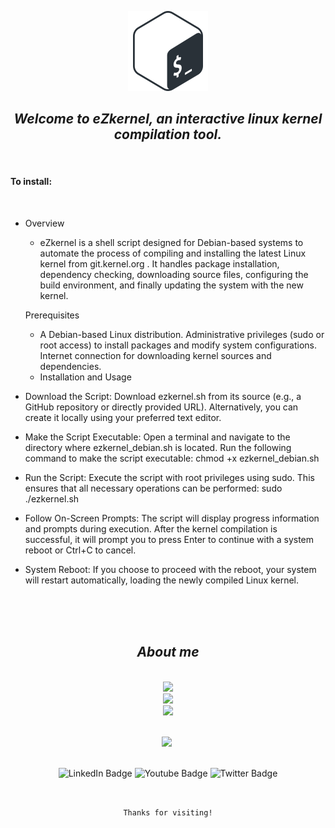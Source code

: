 <div align="center">
  <p>
    <img src="https://github.com/devicons/devicon/blob/master/icons/bash/bash-plain.svg" width="128" height="128">
  </p>
</div>
<div align="center">
  
## *Welcome to eZkernel, an interactive linux kernel compilation tool.*

</div>
<div>
  <p><br></p>
  
#### To install:

</div>
<div>
  <p><br></p>

-
    Overview
   -  eZkernel is a shell script designed for Debian-based systems to automate the process of compiling and installing the latest Linux kernel from git.kernel.org .
It handles package installation, dependency checking, downloading source files, configuring the build environment, and finally updating the system with the new kernel.

    Prerequisites
    -  A Debian-based Linux distribution.
Administrative privileges (sudo or root access) to install packages and modify system configurations.
Internet connection for downloading kernel sources and dependencies.
  -  Installation and Usage
 -  Download the Script:
Download ezkernel.sh from its source (e.g., a GitHub repository or directly provided URL). Alternatively, you can create it locally using your preferred text editor.
 -  Make the Script Executable:
Open a terminal and navigate to the directory where ezkernel_debian.sh is located. Run the following command to make the script executable: chmod +x ezkernel_debian.sh
 -  Run the Script:
Execute the script with root privileges using sudo. This ensures that all necessary operations can be performed: sudo ./ezkernel.sh
 -  Follow On-Screen Prompts:
The script will display progress information and prompts during execution.
After the kernel compilation is successful, it will prompt you to press Enter to continue with a system reboot or Ctrl+C to cancel.
 -  System Reboot:
If you choose to proceed with the reboot, your system will restart automatically, loading the newly compiled Linux kernel.

</div>

<div align="center">
  <p><br><br><br></p>

## *About me*

</div>

<div align="center">
  <p><br>
  <img src="http://github-readme-streak-stats.herokuapp.com?user=thorbits&theme=transparent"/><br>
  <img src="https://github-readme-stats.vercel.app/api?username=thorbits&show_icons=true&theme=transparent&rank_icon=github"/><br>
  <img src="https://github-readme-stats.vercel.app/api/top-langs/?username=thorbits&layout=compact&theme=transparent"/><br>
  </p>
</div>

<div align="center">
  <p><br>
  <img src="https://img.shields.io/github/commit-activity/t/thorbits/thScripts">
  <img src="https://komarev.com/ghpvc/?username=thorbits&style=flat-square&color=blue" alt=""/>
  </p>
</div>

<div align="center">
  <p><br>
  <img src="https://img.shields.io/badge/LinkedIn-blue?style=for-the-badge&logo=linkedin&logoColor=white" alt="LinkedIn Badge"/>
  <img src="https://img.shields.io/badge/YouTube-red?style=for-the-badge&logo=youtube&logoColor=white" alt="Youtube Badge"/>
  <img src="https://img.shields.io/badge/Twitter-blue?style=for-the-badge&logo=twitter&logoColor=white" alt="Twitter Badge"/>
  </p>
</div>

<div align="center">
  <p><br>
    
  ``Thanks for visiting!``
  
  </p>
</div>
